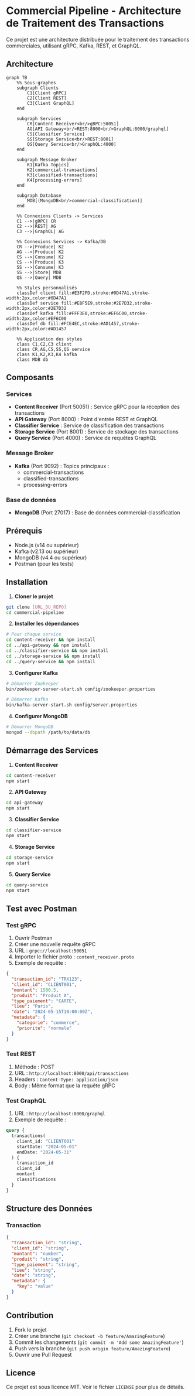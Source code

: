 # Commercial Pipeline - Architecture de Traitement des Transactions

Ce projet est une architecture distribuée pour le traitement des transactions commerciales, utilisant gRPC, Kafka, REST, et GraphQL.

## Architecture

```mermaid
graph TB
    %% Sous-graphes
    subgraph Clients
        C1[Client gRPC]
        C2[Client REST]
        C3[Client GraphQL]
    end

    subgraph Services
        CR[Content Receiver<br/>gRPC:50051]
        AG[API Gateway<br/>REST:8000<br/>GraphQL:8000/graphql]
        CS[Classifier Service]
        SS[Storage Service<br/>REST:8001]
        QS[Query Service<br/>GraphQL:4000]
    end

    subgraph Message Broker
        K1[Kafka Topics]
        K2[commercial-transactions]
        K3[classified-transactions]
        K4[processing-errors]
    end

    subgraph Database
        MDB[(MongoDB<br/>commercial-classification)]
    end

    %% Connexions Clients -> Services
    C1 -->|gRPC| CR
    C2 -->|REST| AG
    C3 -->|GraphQL| AG

    %% Connexions Services -> Kafka/DB
    CR -->|Produce| K2
    AG -->|Produce| K2
    CS -->|Consume| K2
    CS -->|Produce| K3
    SS -->|Consume| K3
    SS -->|Store| MDB
    QS -->|Query| MDB

    %% Styles personnalisés
    classDef client fill:#E3F2FD,stroke:#0D47A1,stroke-width:2px,color:#0D47A1
    classDef service fill:#E8F5E9,stroke:#2E7D32,stroke-width:2px,color:#2E7D32
    classDef kafka fill:#FFF3E0,stroke:#EF6C00,stroke-width:2px,color:#EF6C00
    classDef db fill:#FCE4EC,stroke:#AD1457,stroke-width:2px,color:#AD1457

    %% Application des styles
    class C1,C2,C3 client
    class CR,AG,CS,SS,QS service
    class K1,K2,K3,K4 kafka
    class MDB db
```

## Composants

### Services

- **Content Receiver** (Port 50051) : Service gRPC pour la réception des transactions
- **API Gateway** (Port 8000) : Point d'entrée REST et GraphQL
- **Classifier Service** : Service de classification des transactions
- **Storage Service** (Port 8001) : Service de stockage des transactions
- **Query Service** (Port 4000) : Service de requêtes GraphQL

### Message Broker

- **Kafka** (Port 9092) : Topics principaux :
  - commercial-transactions
  - classified-transactions
  - processing-errors

### Base de données

- **MongoDB** (Port 27017) : Base de données commercial-classification

## Prérequis

- Node.js (v14 ou supérieur)
- Kafka (v2.13 ou supérieur)
- MongoDB (v4.4 ou supérieur)
- Postman (pour les tests)

## Installation

1. **Cloner le projet**

```bash
git clone [URL_DU_REPO]
cd commercial-pipeline
```

2. **Installer les dépendances**

```bash
# Pour chaque service
cd content-receiver && npm install
cd ../api-gateway && npm install
cd ../classifier-service && npm install
cd ../storage-service && npm install
cd ../query-service && npm install
```

3. **Configurer Kafka**

```bash
# Démarrer Zookeeper
bin/zookeeper-server-start.sh config/zookeeper.properties

# Démarrer Kafka
bin/kafka-server-start.sh config/server.properties
```

4. **Configurer MongoDB**

```bash
# Démarrer MongoDB
mongod --dbpath /path/to/data/db
```

## Démarrage des Services

1. **Content Receiver**

```bash
cd content-receiver
npm start
```

2. **API Gateway**

```bash
cd api-gateway
npm start
```

3. **Classifier Service**

```bash
cd classifier-service
npm start
```

4. **Storage Service**

```bash
cd storage-service
npm start
```

5. **Query Service**

```bash
cd query-service
npm start
```

## Test avec Postman

### Test gRPC

1. Ouvrir Postman
2. Créer une nouvelle requête gRPC
3. URL : `grpc://localhost:50051`
4. Importer le fichier proto : `content_receiver.proto`
5. Exemple de requête :

```json
{
  "transaction_id": "TRX123",
  "client_id": "CLIENT001",
  "montant": 1500.5,
  "produit": "Produit A",
  "type_paiement": "CARTE",
  "lieu": "Paris",
  "date": "2024-05-15T10:00:00Z",
  "metadata": {
    "categorie": "commerce",
    "priorite": "normale"
  }
}
```

### Test REST

1. Méthode : POST
2. URL : `http://localhost:8000/api/transactions`
3. Headers : `Content-Type: application/json`
4. Body : Même format que la requête gRPC

### Test GraphQL

1. URL : `http://localhost:8000/graphql`
2. Exemple de requête :

```graphql
query {
  transactions(
    client_id: "CLIENT001"
    startDate: "2024-05-01"
    endDate: "2024-05-31"
  ) {
    transaction_id
    client_id
    montant
    classifications
  }
}
```

## Structure des Données

### Transaction

```json
{
  "transaction_id": "string",
  "client_id": "string",
  "montant": "number",
  "produit": "string",
  "type_paiement": "string",
  "lieu": "string",
  "date": "string",
  "metadata": {
    "key": "value"
  }
}
```

## Contribution

1. Fork le projet
2. Créer une branche (`git checkout -b feature/AmazingFeature`)
3. Commit les changements (`git commit -m 'Add some AmazingFeature'`)
4. Push vers la branche (`git push origin feature/AmazingFeature`)
5. Ouvrir une Pull Request

## Licence

Ce projet est sous licence MIT. Voir le fichier `LICENSE` pour plus de détails.
